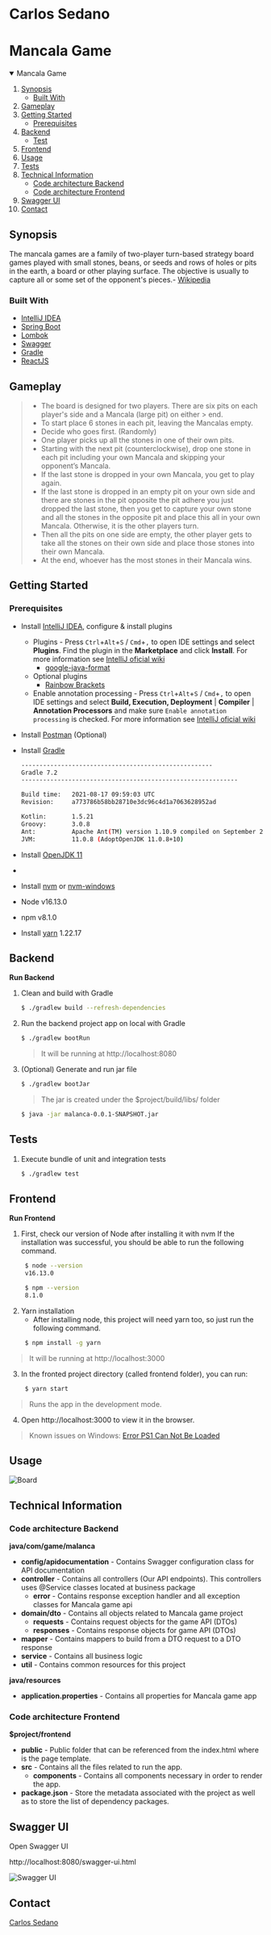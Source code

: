 # Carlos Sedano

# Mancala Game

<!-- TABLE OF CONTENTS -->
<details open="open">
  <summary>Mancala Game</summary>
  <ol>
    <li>
      <a href="#synopsis">Synopsis</a>
      <ul>
        <li><a href="#built-with">Built With</a></li>
      </ul>
    </li>    
    <li>
      <a href="#gameplay">Gameplay</a>
    </li>
    <li>
      <a href="#getting-started">Getting Started</a>
      <ul>
        <li><a href="#prerequisites">Prerequisites</a></li>
      </ul>
    </li>
    <li><a href="#backend">Backend</a>
      <ul>
        <li><a href="#test">Test</a></li>
      </ul>
    </li>
    <li><a href="#frontend">Frontend</a></li>
    <li><a href="#usage">Usage</a></li>
    <li><a href="#tests">Tests</a></li>
    <li>
      <a href="#technical-information">Technical Information</a>
      <ul>
        <li><a href="#code-architecture-backend">Code architecture Backend</a></li>
      </ul>      
        <ul>
        <li><a href="#code-architecture-frontend">Code architecture Frontend</a></li>
      </ul>
    </li>
    <li><a href="#swagger-ui">Swagger UI</a></li>
    <li><a href="#contact">Contact</a></li>
  </ol>
</details>

## Synopsis

The mancala games are a family of two-player turn-based strategy board games played with small stones, beans, or seeds
and rows of holes or pits in the earth, a board or other playing surface. The objective is usually to capture all or
some set of the opponent's pieces.- [Wikipedia](https://en.wikipedia.org/wiki/Mancala)

### Built With

* [IntelliJ IDEA](https://www.jetbrains.com/idea/)
* [Spring Boot](https://spring.io/projects/spring-boot)
* [Lombok](https://projectlombok.org/)
* [Swagger](https://swagger.io/specification/v2/)
* [Gradle](https://gradle.org/)
* [ReactJS](https://reactjs.org/)

## Gameplay

> * The board is designed for two players. There are six pits on each player's side and a Mancala (large pit) on either
    > end.
>* To start place 6 stones in each pit, leaving the Mancalas empty.
>* Decide who goes first. (Randomly)
>* One player picks up all the stones in one of their own pits.
>* Starting with the next pit (counterclockwise), drop one stone in each pit including your own Mancala and skipping your
   > opponent’s Mancala.
>* If the last stone is dropped in your own Mancala, you get to play again.
>* If the last stone is dropped in an empty pit on your own side and there are stones in the pit opposite the pit adhere
   > you just dropped the last stone, then you get to capture your own stone and all the stones in the opposite pit and
   > place this all in your own Mancala. Otherwise, it is the other players turn.
>* Then all the pits on one side are empty, the other player gets to take all the stones on their own side and place
   > those stones into their own Mancala.
>* At the end, whoever has the most stones in their Mancala wins.



<!-- GETTING STARTED -->

## Getting Started

### Prerequisites

* Install [IntelliJ IDEA](https://www.jetbrains.com/idea/), configure & install plugins
    * Plugins - Press `Ctrl`+`Alt`+`S` / `Cmd`+`,` to open IDE settings and select **Plugins**. Find the plugin in
      the **Marketplace** and click **Install**. For more information
      see [IntelliJ oficial wiki](https://www.jetbrains.com/help/idea/managing-plugins.html#install_plugin_from_repo)
        * [google-java-format](https://plugins.jetbrains.com/plugin/8527-google-java-format)
    * Optional plugins
        * [Rainbow Brackets](https://plugins.jetbrains.com/plugin/10080-rainbow-brackets)
    * Enable annotation processing - Press `Ctrl`+`Alt`+`S` / `Cmd`+`,`  to open IDE settings and select **Build,
      Execution, Deployment** | **Compiler** | **Annotation Processors** and make
      sure ```Enable annotation processing``` is checked. For more information
      see [IntelliJ oficial wiki](https://www.jetbrains.com/help/idea/annotation-processors-support.html)

* Install [Postman](https://www.postman.com/) (Optional)
* Install [Gradle](https://gradle.org/install/)
     ```sh
    -----------------------------------------------------
    Gradle 7.2
    ------------------------------------------------------------
    
    Build time:   2021-08-17 09:59:03 UTC
    Revision:     a773786b58bb28710e3dc96c4d1a7063628952ad
    
    Kotlin:       1.5.21
    Groovy:       3.0.8
    Ant:          Apache Ant(TM) version 1.10.9 compiled on September 27 2020
    JVM:          11.0.8 (AdoptOpenJDK 11.0.8+10)
   ```
* Install [OpenJDK 11](https://openjdk.java.net/projects/jdk/11/)
* 
* Install [nvm](https://github.com/nvm-sh/nvm?fbclid=IwAR2AaWmjSE--7nfr9qgNqGt9Hit-Qt6VwNW2r8SYkUcz9GqfbExwb9qNy9s#installing-and-updating) or [nvm-windows](https://github.com/coreybutler/nvm-windows)
* Node v16.13.0
* npm v8.1.0
* Install [yarn](https://classic.yarnpkg.com/lang/en/docs/install/#windows-stable)  1.22.17

## Backend

**Run Backend**

1. Clean and build with Gradle
   ```sh
   $ ./gradlew build --refresh-dependencies
   ```
2. Run the backend project app on local with Gradle
   ```sh
   $ ./gradlew bootRun
   ```
   > It will be running at http://localhost:8080

3. (Optional) Generate and run jar file
   ```sh
   $ ./gradlew bootJar
   ```
   > The jar is created under the $project/build/libs/ folder
   ```sh
   $ java -jar malanca-0.0.1-SNAPSHOT.jar
   ```

## Tests

1. Execute bundle of unit and integration tests
   ```sh
   $ ./gradlew test
   ```

## Frontend

**Run Frontend**

1. First, check our version of Node after installing it with nvm If the installation was successful, you should be able
   to run the following command.
   ```sh
    $ node --version
    v16.13.0

    $ npm --version
    8.1.0   
   ```
2. Yarn installation
    * After installing node, this project will need yarn too, so just run the following command.
   ```sh
    $ npm install -g yarn   
   ```

> It will be running at http://localhost:3000

3. In the fronted project directory (called frontend folder), you can run:
   ```sh
    $ yarn start   
   ```

> Runs the app in the development mode.

4. Open http://localhost:3000 to view it in the browser.

> Known issues on Windows: [Error PS1 Can Not Be Loaded](https://www.c-sharpcorner.com/article/how-to-fix-ps1-can-not-be-loaded-because-running-scripts-is-disabled-on-this-sys/)

## Usage

![Board](documentation/imgs/init_board.png)

## Technical Information

### Code architecture Backend

**java/com/game/malanca**

- **config/apidocumentation** - Contains Swagger configuration class for API documentation
- **controller** - Contains all controllers (Our API endpoints). This controllers uses @Service classes located at
  business package
    - **error** - Contains response exception handler and all exception classes for Mancala game api
- **domain/dto** - Contains all objects related to Mancala game project
    - **requests** - Contains request objects for the game API (DTOs)
    - **responses** - Contains response objects for game API (DTOs)
- **mapper** - Contains mappers to build from a DTO request to a DTO response
- **service** - Contains all business logic
- **util** - Contains common resources for this project

**java/resources**

- **application.properties** - Contains all properties for Mancala game app

### Code architecture Frontend

**$project/frontend**

- **public** - Public folder that can be referenced from the index.html where is the page template.
- **src** - Contains all the files related to run the app.
    - **components** - Contains all components necessary in order to render the app.
- **package.json** - Store the metadata associated with the project as well as to store the list of dependency packages.

## Swagger UI

Open Swagger UI

http://localhost:8080/swagger-ui.html

![Swagger UI](documentation/imgs/swagger.png)

## Contact

[Carlos Sedano](https://www.linkedin.com/in/carlos-sedano)






